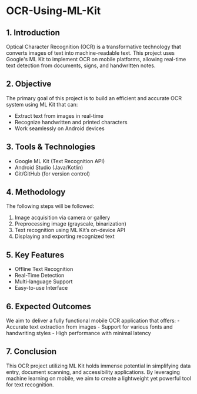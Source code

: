 # OCR-Using-ML-Kit

## 1. Introduction
 Optical Character Recognition (OCR) is a transformative technology that converts images of text into machine-readable text. This project uses Google's ML Kit to implement OCR on mobile platforms, allowing real-time text detection from documents, signs, and handwritten notes.
## 2. Objective
The primary goal of this project is to build an efficient and accurate OCR system using ML Kit that can: 
- Extract text from images in real-time 
- Recognize handwritten and printed characters 
- Work seamlessly on Android devices
## 3. Tools & Technologies
- Google ML Kit (Text Recognition API) 
-  Android Studio (Java/Kotlin) 
-  Git/GitHub (for version control)
## 4. Methodology
 The following steps will be followed: 
 1. Image acquisition via camera or gallery
 2. Preprocessing image (grayscale, binarization)
 3. Text recognition using ML Kit’s on-device API
 4. Displaying and exporting recognized text
## 5. Key Features
- Offline Text Recognition
- Real-Time Detection
- Multi-language Support
- Easy-to-use Interface
## 6. Expected Outcomes
We aim to deliver a fully functional mobile OCR application that offers: - Accurate text extraction from images - Support for various fonts and handwriting styles - High performance with minimal latency
## 7. Conclusion
This OCR project utilizing ML Kit holds immense potential in simplifying data entry, document scanning, and accessibility applications. By leveraging machine learning on mobile, we aim to create a lightweight yet powerful tool for text recognition.
